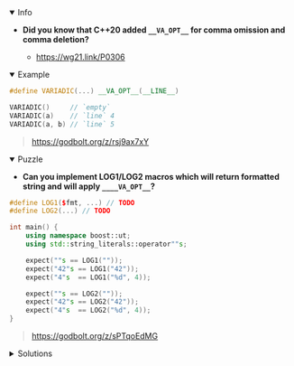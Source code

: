 <details open><summary>Info</summary><p>

* **Did you know that C++20 added `__VA_OPT__` for comma omission and comma deletion?**

  * https://wg21.link/P0306

</p></details><details open><summary>Example</summary><p>

```cpp
#define VARIADIC(...) __VA_OPT__(__LINE__)

VARIADIC()     // `empty`
VARIADIC(a)    // `line` 4
VARIADIC(a, b) // `line` 5
```

> https://godbolt.org/z/rsj9ax7xY

</p></details><details open><summary>Puzzle</summary><p>

* **Can you implement LOG1/LOG2 macros which will return formatted string and will apply `____VA_OPT__`?**

```cpp
#define LOG1($fmt, ...) // TODO
#define LOG2(...) // TODO

int main() {
    using namespace boost::ut;
    using std::string_literals::operator""s;

    expect(""s == LOG1(""));
    expect("42"s == LOG1("42"));
    expect("4"s  == LOG1("%d", 4));

    expect(""s == LOG2(""));
    expect("42"s == LOG2("42"));
    expect("4"s  == LOG2("%d", 4));
}
```

> https://godbolt.org/z/sPTqoEdMG

</p></details><details><summary>Solutions</summary><p>

```cpp
#define LOG1($fmt, ...) fmt::sprintf($fmt __VA_OPT__(,) __VA_ARGS__)
#define LOG2(...) __VA_OPT__(fmt::sprintf(__VA_ARGS__))
```

> https://godbolt.org/z/5TM7WsMfx
